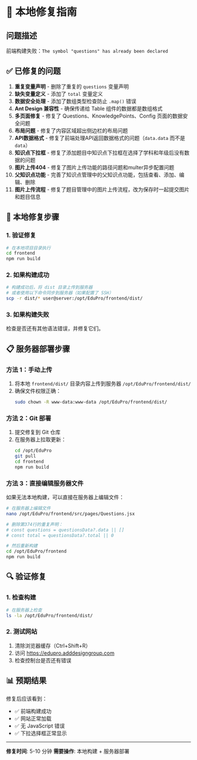 # 🔧 本地修复指南

## 问题描述

前端构建失败：`The symbol "questions" has already been declared`

## ✅ 已修复的问题

1. **重复变量声明** - 删除了重复的 `questions` 变量声明
2. **缺失变量定义** - 添加了 `total` 变量定义
3. **数据安全处理** - 添加了数组类型检查防止 `.map()` 错误
4. **Ant Design 兼容性** - 确保传递给 Table 组件的数据都是数组格式
5. **多页面修复** - 修复了 Questions、KnowledgePoints、Config 页面的数据安全问题
6. **布局问题** - 修复了内容区域超出侧边栏的布局问题
7. **API数据格式** - 修复了前端处理API返回数据格式的问题（`data.data` 而不是 `data`）
8. **知识点下拉框** - 修复了添加题目中知识点下拉框在选择了学科和年级后没有数据的问题
9. **图片上传404** - 修复了图片上传功能的路径问题和multer异步配置问题
10. **父知识点功能** - 完善了知识点管理中的父知识点功能，包括查看、添加、编辑、删除
11. **图片上传流程** - 修复了题目管理中的图片上传流程，改为保存时一起提交图片和题目信息

## 🚀 本地修复步骤

### 1. 验证修复
```bash
# 在本地项目目录执行
cd frontend
npm run build
```


### 2. 如果构建成功
```bash
# 构建成功后，将 dist 目录上传到服务器
# 或者使用以下命令同步到服务器（如果配置了 SSH）
scp -r dist/* user@server:/opt/EduPro/frontend/dist/
```

### 3. 如果构建失败
检查是否还有其他语法错误，并修复它们。

## 📋 服务器部署步骤

### 方法 1：手动上传
1. 将本地 `frontend/dist/` 目录内容上传到服务器 `/opt/EduPro/frontend/dist/`
2. 确保文件权限正确：
   ```bash
   sudo chown -R www-data:www-data /opt/EduPro/frontend/dist/
   ```

### 方法 2：Git 部署
1. 提交修复到 Git 仓库
2. 在服务器上拉取更新：
   ```bash
   cd /opt/EduPro
   git pull
   cd frontend
   npm run build
   ```

### 方法 3：直接编辑服务器文件
如果无法本地构建，可以直接在服务器上编辑文件：
```bash
# 在服务器上编辑文件
nano /opt/EduPro/frontend/src/pages/Questions.jsx

# 删除第374行的重复声明：
# const questions = questionsData?.data || []
# const total = questionsData?.total || 0

# 然后重新构建
cd /opt/EduPro/frontend
npm run build
```

## 🔍 验证修复

### 1. 检查构建
```bash
# 在服务器上检查
ls -la /opt/EduPro/frontend/dist/
```

### 2. 测试网站
1. 清除浏览器缓存（Ctrl+Shift+R）
2. 访问 https://edupro.adddesigngroup.com
3. 检查控制台是否还有错误

## 📊 预期结果

修复后应该看到：
- ✅ 前端构建成功
- ✅ 网站正常加载
- ✅ 无 JavaScript 错误
- ✅ 下拉选择框正常显示

---

**修复时间**: 5-10 分钟
**需要操作**: 本地构建 + 服务器部署
